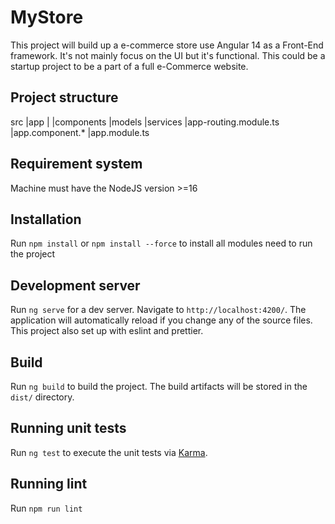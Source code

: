 # MyStore

This project will build up a e-commerce store use Angular 14 as a Front-End framework. It's not mainly focus on the UI but it's functional. This could be a startup project to be a part of a full e-Commerce website.

## Project structure
  src
  |app
  |
  |components 
  |models
  |services
  |app-routing.module.ts
  |app.component.*
  |app.module.ts


## Requirement system

Machine must have the NodeJS version >=16

## Installation

Run `npm install` or `npm install --force` to install all modules need to run the project

## Development server

Run `ng serve` for a dev server. Navigate to `http://localhost:4200/`. The application will automatically reload if you change any of the source files. This project also set up with eslint and prettier. 


## Build

Run `ng build` to build the project. The build artifacts will be stored in the `dist/` directory.

## Running unit tests

Run `ng test` to execute the unit tests via [Karma](https://karma-runner.github.io).

## Running lint

Run `npm run lint`